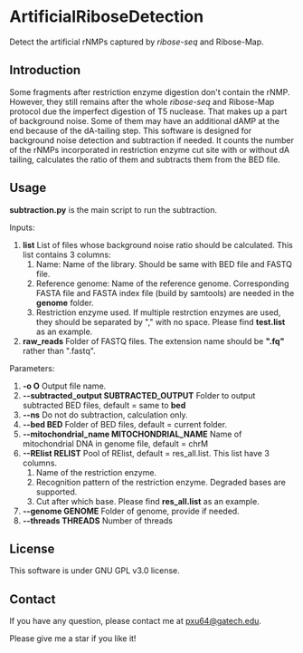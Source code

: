 # ArtificialRiboseDetection
Detect the artificial rNMPs captured by _ribose-seq_ and Ribose-Map.

## Introduction
Some fragments after restriction enzyme digestion don't contain the rNMP. However, they still remains after the whole _ribose-seq_ and Ribose-Map protocol due the imperfect digestion of T5 nuclease. That makes up a part of background noise. Some of them may have an additional dAMP at the end because of the dA-tailing step. 
This software is designed for background noise detection and subtraction if needed. It counts the number of the rNMPs incorporated in restriction enzyme cut site with or without dA tailing, calculates the ratio of them and subtracts them from the BED file.

## Usage
__subtraction.py__ is the main script to run the subtraction.

Inputs:
1. __list__                  List of files whose background noise ratio should be calculated. This list contains 3 columns:
   1. Name: Name of the library. Should be same with BED file and FASTQ file.
   2. Reference genome: Name of the reference genome. Corresponding FASTA file and FASTA index file (build by samtools) are needed in the __genome__ folder.
   3. Restriction enzyme used. If multiple restrction enzymes are used, they should be separated by "," with no space.
   Please find __test.list__ as an example.
2. __raw_reads__             Folder of FASTQ files. The extension name should be __".fq"__ rather than ".fastq".

Parameters:
1. __-o O__                  Output file name.
1. __--subtracted_output SUBTRACTED_OUTPUT__                     Folder to output subtracted BED files, default = same to __bed__
1. __--ns__                  Do not do subtraction, calculation only.
1.  __--bed BED__             Folder of BED files, default = current folder.
1.  __--mitochondrial_name MITOCHONDRIAL_NAME__
                        Name of mitochondrial DNA in genome file, default = chrM
1.  __--RElist RELIST__       Pool of RElist, default = res_all.list. This list have 3 columns.
    1. Name of the restriction enzyme.
    1. Recognition pattern of the restriction enzyme. Degraded bases are supported.
    1. Cut after which base.
    Please find __res_all.list__ as an example.
1.  __--genome GENOME__       Folder of genome, provide if needed.
1.  __--threads THREADS__     Number of threads

## License
This software is under GNU GPL v3.0 license.

## Contact
If you have any question, please contact me at <pxu64@gatech.edu>.

Please give me a star if you like it!

